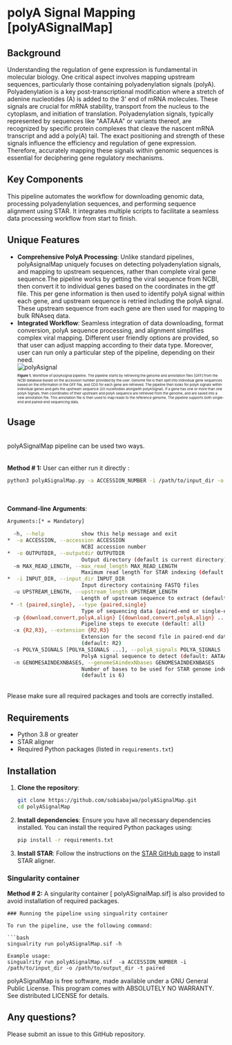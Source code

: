 # polyA Signal Mapping [polyASignalMap]

## Background
Understanding the regulation of gene expression is fundamental in molecular biology. One critical aspect involves mapping upstream sequences, particularly those containing polyadenylation signals (polyA). Polyadenylation is a key post-transcriptional modification where a stretch of adenine nucleotides (A) is added to the 3' end of mRNA molecules. These signals are crucial for mRNA stability, transport from the nucleus to the cytoplasm, and initiation of translation.
Polyadenylation signals, typically represented by sequences like "AATAAA" or variants thereof, are recognized by specific protein complexes that cleave the nascent mRNA transcript and add a poly(A) tail. The exact positioning and strength of these signals influence the efficiency and regulation of gene expression. Therefore, accurately mapping these signals within genomic sequences is essential for deciphering gene regulatory mechanisms.

## Key Components
This pipeline automates the workflow for downloading genomic data, processing polyadenylation sequences, and performing sequence alignment using STAR. It integrates multiple scripts to facilitate a seamless data processing workflow from start to finish.

## Unique Features

- **Comprehensive PolyA Processing**: Unlike standard pipelines, polyAsignalMap uniquely focuses on detecting polyadenylation signals, and mapping to upstream sequences, rather than complete viral gene sequence.The pipeline works by getting the viral sequence from NCBI, then convert it to individual genes based on the coordinates in the gtf file. This per gene information is then used to identify polyA signal within each gene, and upstream sequence is retried including the polyA signal. These upstream sequence from each gene are then used for mapping to bulk RNAseq data.
- **Integrated Workflow**: Seamless integration of data downloading, format conversion, polyA sequence processing, and alignment simplifies complex viral mapping. Different user friendly options are provided, so that user can adjust mapping according to their data type. Moreover, user can run only a particular step of the pipeline, depending on their need.
<br>![polyAsignal](https://github.com/sobiaidrees1/polyASignalMap/assets/74347135/7d2661a5-eb75-46a9-8a73-47c6ce8d733c) </br>
<span style="font-size: 8px;">**Figure 1.** Workflow of polyAsignal pipeline. The pipeline starts by retrieving the genome and annotation files [GFF] from the NCBI database based on the accession number provided by the user. Genome file is then split into individual gene sequences based on the information in the GFF file, and CDS for each gene are retrieved. The pipeline then looks for polyA signals within individual genes and gets the upstream sequence (20 nuceltodies alongwith polyASignal). If a gene has one or more than one polyA Signals, then coordinates of their upstream and polyA sequence are retrieved from the genome, and are saved into a new annotation file. This annotation file is then used to map reads to the reference genome. The pipeline supports both single-end and paired-end sequencing data.</span>
## Usage
<br>polyASignalMap pipeline can be used two ways.</br> 
<br></br>
**Method # 1:** User can either run it directly :
```bash
python3 polyASignalMap.py -a ACCESSION_NUMBER -i /path/to/input_dir -o /path/to/output_dir -t paired
```
<br></br>
**Command-line Arguments**:
```bash
Arguments:[* = Mandatory]

  -h, --help            show this help message and exit
*  -a ACCESSION, --accession ACCESSION
                        NCBI accession number
*  -o OUTPUTDIR, --outputdir OUTPUTDIR
                        Output directory (default is current directory)
  -m MAX_READ_LENGTH, --max_read_length MAX_READ_LENGTH
                        Maximum read length for STAR indexing (default is 100)
*  -i INPUT_DIR, --input_dir INPUT_DIR
                        Input directory containing FASTQ files
  -u UPSTREAM_LENGTH, --upstream_length UPSTREAM_LENGTH
                        Length of upstream sequence to extract (default is 20)
 * -t {paired,single}, --type {paired,single}
                        Type of sequencing data (paired-end or single-end)
  -p {download,convert,polyA,align} [{download,convert,polyA,align} ...], --pipeline_steps {download,convert,polyA,align} [{download,convert,polyA,align} ...]
                        Pipeline steps to execute (default: all)
  -x {R2,R3}, --extension {R2,R3}
                        Extension for the second file in paired-end data
                        (default: R2)
  -s POLYA_SIGNALS [POLYA_SIGNALS ...], --polyA_signals POLYA_SIGNALS [POLYA_SIGNALS ...]
                        PolyA signal sequence to detect (default: AATAAA)
  -n GENOMESAINDEXNBASES, --genomeSAindexNbases GENOMESAINDEXNBASES
                        Number of bases to be used for STAR genome indexing
                        (default is 6)
```
<br>Please make sure all required packages and tools are correctly installed.</br>
## Requirements

- Python 3.8 or greater
- STAR aligner
- Required Python packages (listed in `requirements.txt`)

## Installation

1. **Clone the repository**:
    ```bash
    git clone https://github.com/sobiabajwa/polyASignalMap.git
    cd polyASignalMap
    ```

2. **Install dependencies**:
    Ensure you have all necessary dependencies installed. You can install the required Python packages using:
    ```bash
    pip install -r requirements.txt
    ```

3. **Install STAR**:
    Follow the instructions on the [STAR GitHub page](https://github.com/alexdobin/STAR) to install STAR aligner.

### Singularity container

**Method # 2:** A singularity container [ polyASignalMap.sif] is also provided to avoid installation of required packages. 



```
### Running the pipeline using singualrity container

To run the pipeline, use the following command:

```bash
singualrity run polyASignalMap.sif -h

Example usage:
singualrity run polyASignalMap.sif  -a ACCESSION_NUMBER -i /path/to/input_dir -o /path/to/output_dir -t paired
```
polyASignalMap is free software, made available under a GNU General Public License. This program comes with ABSOLUTELY NO WARRANTY. See distributed LICENSE for details.

## Any questions?
Please submit an issue to this GitHub repository.
